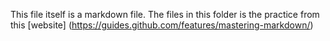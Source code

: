 This file itself is a markdown file.
The files in this folder is the practice from this [website] (https://guides.github.com/features/mastering-markdown/)
